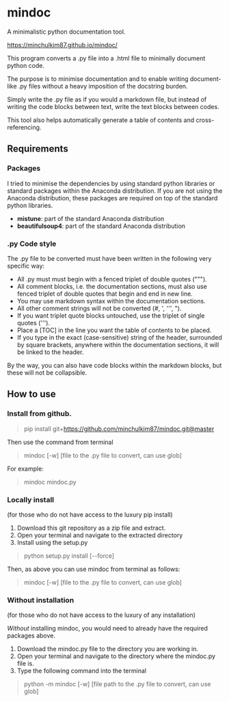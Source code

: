 # mindoc

A minimalistic python documentation tool.

https://minchulkim87.github.io/mindoc/

This program converts a .py file into a .html file to minimally document python code.

The purpose is to minimise documentation and to enable writing document-like .py files without a heavy imposition of the docstring burden.

Simply write the .py file as if you would a markdown file, but instead of writing the code blocks between text, write the text blocks between codes.

This tool also helps automatically generate a table of contents and cross-referencing.

## Requirements

### Packages

I tried to minimise the dependencies by using standard python libraries or standard packages within the Anaconda distribution. If you are not using the Anaconda distribution, these packages are required on top of the standard python libraries.

* **mistune**: part of the standard Anaconda distribution
* **beautifulsoup4**: part of the standard Anaconda distribution

### .py Code style

The .py file to be converted must have been written in the following very specific way:

* All .py must must begin with a fenced triplet of double quotes (&quot;&quot;&quot;).
* All comment blocks, i.e. the documentation sections, must also use fenced triplet of double quotes that begin and end in new line.
* You may use markdown syntax within the documentation sections.
* All other comment strings will not be converted (#, ', ''', ").
* If you want triplet quote blocks untouched, use the triplet of single quotes (''').
* Place a [TOC] in the line you want the table of contents to be placed.
* If you type in the exact (case-sensitive) string of the header, surrounded by square brackets, anywhere within the documentation sections, it will be linked to the header.

By the way, you can also have code blocks within the markdown blocks, but these will not be collapsible.


## How to use

### Install from github.

> pip install git+https://github.com/minchulkim87/mindoc.git@master

Then use the command from terminal

> mindoc [-w] [file to the .py file to convert, can use glob]

For example:

> mindoc mindoc.py


### Locally install

(for those who do not have access to the luxury pip install)

1. Download this git repository as a zip file and extract.
2. Open your terminal and navigate to the extracted directory
3. Install using the setup.py

> python setup.py install [--force]

Then, as above you can use mindoc from terminal as follows:

> mindoc [-w] [file to the .py file to convert, can use glob]


### Without installation

(for those who do not have access to the luxury of any installation)

*Without* installing mindoc, you would need to already have the required packages above.

1. Download the mindoc.py file to the directory you are working in.
2. Open your terminal and navigate to the directory where the mindoc.py file is.
3. Type the following command into the terminal

> python -m mindoc [-w] [file path to the .py file to convert, can use glob]